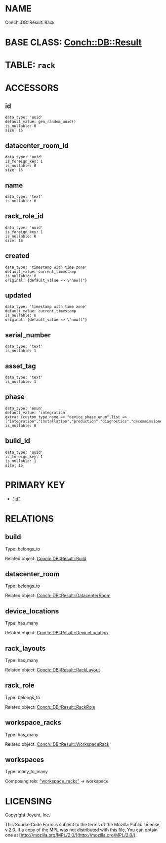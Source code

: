 # NAME

Conch::DB::Result::Rack

# BASE CLASS: [Conch::DB::Result](../modules/Conch::DB::Result)

# TABLE: `rack`

# ACCESSORS

## id

```
data_type: 'uuid'
default_value: gen_random_uuid()
is_nullable: 0
size: 16
```

## datacenter\_room\_id

```
data_type: 'uuid'
is_foreign_key: 1
is_nullable: 0
size: 16
```

## name

```
data_type: 'text'
is_nullable: 0
```

## rack\_role\_id

```
data_type: 'uuid'
is_foreign_key: 1
is_nullable: 0
size: 16
```

## created

```
data_type: 'timestamp with time zone'
default_value: current_timestamp
is_nullable: 0
original: {default_value => \"now()"}
```

## updated

```
data_type: 'timestamp with time zone'
default_value: current_timestamp
is_nullable: 0
original: {default_value => \"now()"}
```

## serial\_number

```
data_type: 'text'
is_nullable: 1
```

## asset\_tag

```
data_type: 'text'
is_nullable: 1
```

## phase

```
data_type: 'enum'
default_value: 'integration'
extra: {custom_type_name => "device_phase_enum",list => ["integration","installation","production","diagnostics","decommissioned"]}
is_nullable: 0
```

## build\_id

```
data_type: 'uuid'
is_foreign_key: 1
is_nullable: 1
size: 16
```

# PRIMARY KEY

- ["id"](#id)

# RELATIONS

## build

Type: belongs\_to

Related object: [Conch::DB::Result::Build](../modules/Conch::DB::Result::Build)

## datacenter\_room

Type: belongs\_to

Related object: [Conch::DB::Result::DatacenterRoom](../modules/Conch::DB::Result::DatacenterRoom)

## device\_locations

Type: has\_many

Related object: [Conch::DB::Result::DeviceLocation](../modules/Conch::DB::Result::DeviceLocation)

## rack\_layouts

Type: has\_many

Related object: [Conch::DB::Result::RackLayout](../modules/Conch::DB::Result::RackLayout)

## rack\_role

Type: belongs\_to

Related object: [Conch::DB::Result::RackRole](../modules/Conch::DB::Result::RackRole)

## workspace\_racks

Type: has\_many

Related object: [Conch::DB::Result::WorkspaceRack](../modules/Conch::DB::Result::WorkspaceRack)

## workspaces

Type: many\_to\_many

Composing rels: ["workspace\_racks"](#workspace_racks) -> workspace

# LICENSING

Copyright Joyent, Inc.

This Source Code Form is subject to the terms of the Mozilla Public License,
v.2.0. If a copy of the MPL was not distributed with this file, You can obtain
one at [http://mozilla.org/MPL/2.0/](http://mozilla.org/MPL/2.0/).
